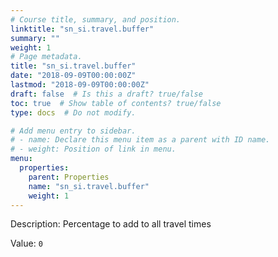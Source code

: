 ```yaml
---
# Course title, summary, and position.
linktitle: "sn_si.travel.buffer"
summary: ""
weight: 1
# Page metadata.
title: "sn_si.travel.buffer"
date: "2018-09-09T00:00:00Z"
lastmod: "2018-09-09T00:00:00Z"
draft: false  # Is this a draft? true/false
toc: true  # Show table of contents? true/false
type: docs  # Do not modify.

# Add menu entry to sidebar.
# - name: Declare this menu item as a parent with ID name.
# - weight: Position of link in menu.
menu:
  properties:
    parent: Properties
    name: "sn_si.travel.buffer"
    weight: 1
---
```


Description: Percentage to add to all travel times


Value: `0`